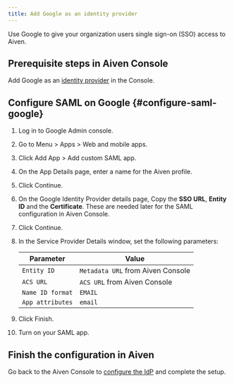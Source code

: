 ```yaml
---
title: Add Google as an identity provider
---
```


Use Google to give your organization users single sign-on (SSO) access
to Aiven.

## Prerequisite steps in Aiven Console

Add Google as an
[identity provider](/docs/platform/howto/saml/add-identity-providers#add-idp-aiven-console) in the Console.

## Configure SAML on Google {#configure-saml-google}

1. Log in to Google Admin console.

1. Go to Menu \> Apps \> Web and mobile apps.

1. Click Add App \> Add custom SAML app.

1. On the App Details page, enter a name for the Aiven profile.

1. Click Continue.

1. On the Google Identity Provider details page, Copy the **SSO URL**,
    **Entity ID** and the **Certificate**. These are needed later for
    the SAML configuration in Aiven Console.

1. Click Continue.

1. In the Service Provider Details window, set the following
    parameters:

    | Parameter        | Value                             |
    | ---------------- | --------------------------------- |
    | `Entity ID`      | `Metadata URL` from Aiven Console |
    | `ACS URL`        | `ACS URL` from Aiven Console      |
    | `Name ID format` | `EMAIL`                           |
    | `App attributes` | `email`                           |

1. Click Finish.

1. Turn on your SAML app.

## Finish the configuration in Aiven

Go back to the Aiven Console to
[configure the IdP](/docs/platform/howto/saml/add-identity-providers#configure-idp-aiven-console) and complete the setup.
